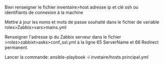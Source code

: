Bien renseigner le fichier inventaire>host adresse ip et clé ssh ou identifiants de connexion à la machine

Mettre à jour les noms et mots de passe souhaité dans le fichier de variable roles>Zabbix>vars>mains.yml

Renseigner l'adresse ip du Zabbix serveur dans le fichier >roles>zabbixt>asks>conf_ssl.yml à la ligne 65 ServerName et 66 Redirect permanent.

Lancer la commande: ansible-playbook -i invetaire/hosts principal.yml
